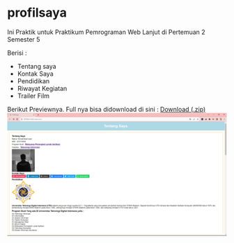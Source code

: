 # profilsaya
Ini Praktik untuk Praktikum Pemrograman Web Lanjut di Pertemuan 2 Semester 5 

Berisi :
- Tentang saya
- Kontak Saya
- Pendidikan
- Riwayat Kegiatan
- Trailer Film
  
Berikut Previewnya. Full nya bisa didownload di sini : <a href="https://codeload.github.com/Emzyjeppp/profilsaya/zip/refs/heads/main">Download (.zip)</a>
![Tangkapan Layar](https://github.com/Emzyjeppp/profilsaya/raw/main/Screenshot%20(269).png)
